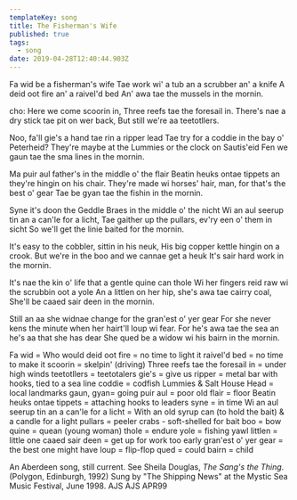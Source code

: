 ```yaml
---
templateKey: song
title: The Fisherman's Wife
published: true
tags:
  - song
date: 2019-04-28T12:40:44.903Z
---
```

Fa wid be a fisherman's wife
Tae work wi' a tub an a scrubber an' a knife
A deid oot fire an' a raivel'd bed
An' awa tae the mussels in the mornin.

cho: Here we come scoorin in,
     Three reefs tae the foresail in.
     There's nae a dry stick tae pit on wer back,
     But still we're aa teetotllers.

Noo, fa'll gie's a hand tae rin a ripper lead
Tae try for a coddie in the bay o' Peterheid?
They're maybe at the Lummies or the clock on Sautis'eid
Fen we gaun tae the sma lines in the mornin.

Ma puir aul father's in the middle o' the flair
Beatin heuks ontae tippets an they're hingin on his chair.
They're made wi horses' hair, man, for that's the best o' gear
Tae be gyan tae the fishin in the mornin.

Syne it's doon the Geddle Braes in the middle o' the nicht
Wi an aul seerup tin an a can'le for a licht,
Tae gaither up the pullars, ev'ry een o' them in sicht
So we'll get the linie baited for the mornin.

It's easy to the cobbler, sittin in his neuk,
His big copper kettle hingin on a crook.
But we're in the boo and we cannae get a heuk
It's sair hard work in the mornin.

It's nae the kin o' life that a gentle quine can thole
Wi her fingers reid raw wi the scrubbin oot a yole
An a littlen on her hip, she's awa tae cairry coal,
She'll be caaed sair deen in the mornin.

Still an aa she widnae change for the gran'est o' yer gear
For she never kens the minute when her hairt'll loup wi fear.
For he's awa tae the sea an he's aa that she has dear
She qued be a widow wi his bairn in the mornin.

Fa wid = Who would
deid oot fire = no time to light it
raivel'd bed = no time to make it
scoorin = skelpin'  (driving)
Three reefs tae the foresail in =  under high winds
teetotllers = teetotalers
gie's = give us
ripper = metal bar with hooks, tied to a sea line
coddie = codfish
Lummies & Salt House Head = local landmarks
gaun, gyan= going
puir aul = poor old
flair = floor
Beatin heuks ontae tippets = attaching hooks to leaders
syne = in time
Wi an aul seerup tin an a can'le for a licht =
     With an old syrup can (to hold the bait) & a candle for a light
pullars = peeler crabs - soft-shelled for bait
boo = bow
quine = quean (young woman)
thole = endure
yole = fishing yawl
littlen = little one
caaed sair deen = get up for work too early
gran'est o' yer gear = the best one might have
loup = flip-flop
qued = could
bairn = child

An Aberdeen song, still current.  See Sheila Douglas, _The Sang's the
Thing_. (Polygon, Edinburgh, 1992)  Sung by "The Shipping News" at the
Mystic Sea Music Festival, June 1998. AJS
AJS
APR99
